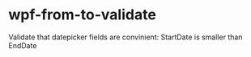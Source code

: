 # wpf-from-to-validate
Validate that datepicker fields are convinient: 
StartDate is smaller than EndDate
